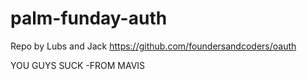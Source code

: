 # palm-funday-auth

Repo by Lubs and Jack
https://github.com/foundersandcoders/oauth


YOU GUYS SUCK -FROM MAVIS
